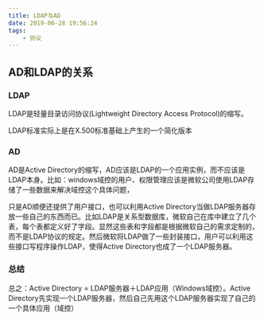```yaml
---
title: LDAP与AD
date: 2019-06-28 19:56:24
tags: 
    - 协议
---
```


## AD和LDAP的关系

### LDAP
LDAP是轻量目录访问协议(Lightweight Directory Access Protocol)的缩写。

LDAP标准实际上是在X.500标准基础上产生的一个简化版本

### AD
AD是Active  Directory的缩写，AD应该是LDAP的一个应用实例，而不应该是LDAP本身。比如：windows域控的用户、权限管理应该是微软公司使用LDAP存储了一些数据来解决域控这个具体问题，

只是AD顺便还提供了用户接口，也可以利用Active Directory当做LDAP服务器存放一些自己的东西而已。比如LDAP是关系型数据库，微软自己在库中建立了几个表，每个表都定义好了字段。显然这些表和字段都是根据微软自己的需求定制的，而不是LDAP协议的规定。然后微软将LDAP做了一些封装接口，用户可以利用这些接口写程序操作LDAP，使得Active Directory也成了一个LDAP服务器。

### 总结
总之：Active Directory = LDAP服务器＋LDAP应用（Windows域控）。Active Directory先实现一个LDAP服务器，然后自己先用这个LDAP服务器实现了自己的一个具体应用（域控）